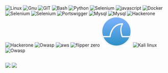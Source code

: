 ## 
![Linux](https://www.vectorlogo.zone/logos/linux/linux-icon.svg)
![Gnu](https://www.vectorlogo.zone/logos/gnu/gnu-icon.svg)
![GIT](https://www.vectorlogo.zone/logos/git-scm/git-scm-icon.svg)
![Bash](https://www.vectorlogo.zone/logos/gnu_bash/gnu_bash-official.svg)
![Python](https://www.vectorlogo.zone/logos/python/python-icon.svg)
<img src="https://iconape.com/wp-content/files/yd/371438/svg/371438.svg" alt="Selenium" width="50" height="50">
![javascript](https://www.vectorlogo.zone/logos/javascript/javascript-icon.svg)
![Docker](https://www.vectorlogo.zone/logos/docker/docker-icon.svg)
<img src="https://raw.githubusercontent.com/loganmarchione/homelab-svg-assets/main/assets/apachehttpd.svg" alt="Selenium" width="150" height="150">
<img src="https://cdn.worldvectorlogo.com/logos/raspberry-pi.svg" alt="Selenium" width="50" height="50">
![Portswigger](https://raw.githubusercontent.com/PapirusDevelopmentTeam/papirus-icon-theme/master/Papirus/64x64/apps/burp.svg)
![Mysql](https://www.vectorlogo.zone/logos/mysql/mysql-official.svg)
![Mysql](https://raw.githubusercontent.com/PapirusDevelopmentTeam/papirus-icon-theme/master/Papirus/64x64/apps/metasploit.svg)
![Hackerone](https://www.vectorlogo.zone/logos/hackerone/hackerone-icon.svg)
![Hackerone](https://raw.githubusercontent.com/pheralb/svgl/main/static/library/sql-server.svg)
![Owasp](https://www.vectorlogo.zone/logos/torproject/torproject-icon.svg)
<img src="https://raw.githubusercontent.com/actions/starter-workflows/main/icons/aws.svg" alt="aws" width="50" height="50">
<img src="https://vmc.digicert.com/e356d324-23fc-40da-ac12-384d26874513.svg" alt="flipper zero" width="50" height="50">
![Hackerone](https://raw.githubusercontent.com/keeferrourke/la-capitaine-icon-theme/master/apps/scalable/wireshark-alt.svg)
<img src="https://upload.vectorlogo.zone/logos/kali/images/324c35f9-62e7-40d5-8d50-3d64fa06ad0e.svg" alt="Kali linux" width="100" height="100">
![Owasp](https://upload.wikimedia.org/wikipedia/commons/e/ef/OWASP_black_logo.svg)



## 
[<img src="https://www.vectorlogo.zone/logos/twitter/twitter-tile.svg" width="32">](https://twitter.com/amirmmafakheri)
[<img src="https://www.vectorlogo.zone/logos/telegram/telegram-tile.svg" width="32">](https://t.me/amirmmafakheri)
